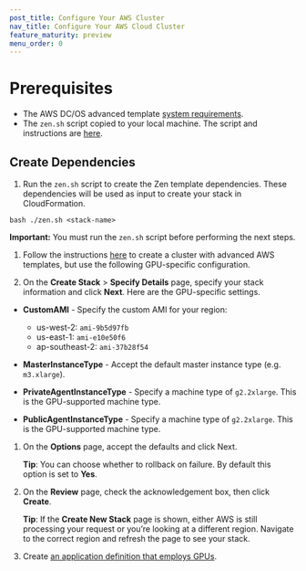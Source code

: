 ```yaml
---
post_title: Configure Your AWS Cluster
nav_title: Configure Your AWS Cloud Cluster
feature_maturity: preview
menu_order: 0
---
```


#  Prerequisites
- The AWS DC/OS advanced template [system requirements](https://dcos.io/docs/1.9/administration/installing/cloud/aws/advanced/system-requirements/).
- The `zen.sh` script copied to your local machine. The script and instructions are [here](/docs/1.9/administration/installing/cloud/aws/advanced/quickstart/).

## Create Dependencies

1. Run the `zen.sh` script to create the Zen template dependencies. These dependencies will be used as input to create your stack in CloudFormation.
  ```
  bash ./zen.sh <stack-name>
  ```
  **Important:** You must run the `zen.sh` script before performing the next steps.

1. Follow the instructions [here](/docs/1.9/administration/installing/cloud/aws/advanced/quickstart/) to create a cluster with advanced AWS templates, but use the following GPU-specific configuration.

1. On the **Create Stack** > **Specify Details** page, specify your stack information and click **Next**. Here are the GPU-specific settings.
  - **CustomAMI** - Specify the custom AMI for your region:

      - us-west-2: `ami-9b5d97fb`
      - us-east-1: `ami-e10e50f6`
      - ap-southeast-2: `ami-37b28f54`
  - **MasterInstanceType** - Accept the default master instance type (e.g. `m3.xlarge`).
  - **PrivateAgentInstanceType** - Specify a machine type of `g2.2xlarge`. This is the GPU-supported machine type.
  - **PublicAgentInstanceType** - Specify a machine type of `g2.2xlarge`. This is the GPU-supported machine type.

1. On the **Options** page, accept the defaults and click Next.

    **Tip**: You can choose whether to rollback on failure. By default this option is set to **Yes**.

1. On the **Review** page, check the acknowledgement box, then click **Create**.

    **Tip**: If the **Create New Stack** page is shown, either AWS is still processing your request or you’re looking at a different region. Navigate to the correct region and refresh the page to see your stack.

1. Create [an application definition that employs GPUs](/docs/1.9/usage/gpu/).
